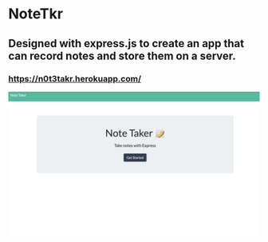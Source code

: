 # NoteTkr

## Designed with express.js to create an app that can record notes and store them on a server. 

### https://n0t3takr.herokuapp.com/

![Screenshot of deployed website](./public/assets/images/notetakr.png)
